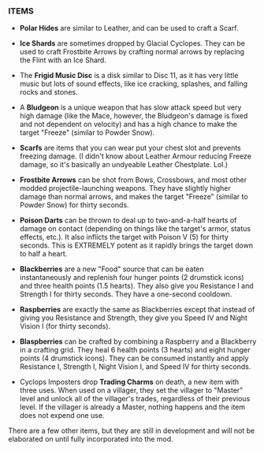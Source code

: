 ### **ITEMS**
- **Polar Hides** are similar to Leather, and can be used to craft a Scarf.
 
- **Ice Shards** are sometimes dropped by Glacial Cyclopes. They can be used to craft Frostbite Arrows by crafting normal arrows by replacing the Flint with an Ice Shard.
 
- The **Frigid Music Disc** is a disk similar to Disc 11, as it has very little music but lots of sound effects, like ice cracking, splashes, and falling rocks and stones.
 
- A **Bludgeon** is a unique weapon that has slow attack speed but very high damage (like the Mace, however, the Bludgeon's damage is fixed and not dependent on velocity) and has a high chance to make the target "Freeze" (similar to Powder Snow).
 
- **Scarfs** are items that you can wear put your chest slot and prevents freezing damage. (I didn't know about Leather Armour reducing Freeze damage, so it's basically an undyeable Leather Chestplate. Lol.)
 
- **Frostbite Arrows** can be shot from Bows, Crossbows, and most other modded projectile-launching weapons.  They have slightly higher damage than normal arrows, and makes the target "Freeze" (similar to Powder Snow) for thirty seconds.
 
- **Poison Darts** can be thrown to deal up to two-and-a-half hearts of damage on contact (depending on things like the target's armor, status effects, etc.).  It also inflicts the target with Poison V (5) for thirty seconds.  This is EXTREMELY potent as it rapidly brings the target down to half a heart.
 
- **Blackberries** are a new "Food" source that can be eaten instantaneously and replenish four hunger points (2 drumstick icons) and three health points (1.5 hearts).  They also give you Resistance I and Strength I for thirty seconds.  They have a one-second cooldown.

- **Raspberries** are exactly the same as Blackberries except that instead of giving you Resistance and Strength, they give you Speed IV and Night Vision I (for thirty seconds).
                                                                                                                                                         
- **Blaspberries** can be crafted by combining a Raspberry and a Blackberry in a crafting grid.  They heal 6 health points (3 hearts) and eight hunger points (4 drumstick icons).  They can be consumed instantly and apply Resistance I, Strength I, Night Vision I, and Speed IV for thirty seconds.

- Cyclops Imposters drop **Trading Charms** on death, a new item with three uses.  When used on a villager, they set the villager to "Master" level and unlock all of the villager's trades, regardless of their previous level.
  If the villager is already a Master, nothing happens and the item does not expend one use.

There are a few other items, but they are still in development and will not be elaborated on until fully incorporated into the mod.
